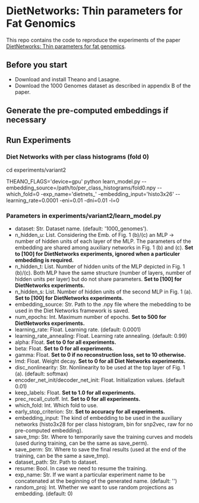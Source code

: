 # DietNetworks: Thin parameters for Fat Genomics

This repo contains the code to reproduce the experiments of the paper [DietNetworks: Thin parameters for fat genomics](https://arxiv.org/abs/1611.09340).

## Before you start

- Download and install Theano and Lasagne.
- Download the 1000 Genomes dataset as described in appendix B of the paper.

## Generate the pre-computed embeddings if necessary

## Run Experiments

### Diet Networks with per class histograms (fold 0)

cd experiments/variant2

THEANO_FLAGS='device=gpu' python learn_model.py --embedding_source=/path/to/per_class_histograms/fold0.npy --which_fold=0 -exp_name='dietnets_' -embedding_input='histo3x26' --learning_rate=0.0001 -eni=0.01 -dni=0.01 -l=0


### Parameters in experiments/variant2/learn_model.py
- dataset: Str. Dataset name. (default: '1000_genomes').
- n_hidden_u: List. Considering the Emb. of Fig. 1 (b)/(c) an MLP -> number of hidden units of each layer of the MLP. The parameters of the embedding are shared among auxiliary networks in Fig. 1 (b) and (c). **Set to [100] for DietNetworks experiments, ignored when a particuler embedding is required.**
- n_hidden_t: List. Number of hidden units of the MLP depicted in Fig. 1 (b)/(c). Both MLP have the same structure (number of layers, number of hidden units per layer) but do not share parameters. **Set to [100] for DietNetworks experiments.**
- n_hidden_s: List. Number of hidden units of the second MLP in Fig. 1 (a). **Set to [100] for DietNetworks experiments.**
- embedding_source: Str. Path to the .npy file where the mebedding to be used in the Diet Networks framework is saved.
- num_epochs: Int. Maximum number of epochs. **Set to 500 for DietNetworks experiments.**
- learning_rate: Float. Learning rate. (default: 0.0001)
- learning_rate_annealing: Float. Learning rate annealing. (default: 0.99)
- alpha: Float. **Set to 0 for all experiments.**
- beta: Float. **Set to 0 for all experiments.**
- gamma: Float. **Set to 0 if no reconstruction loss, set to 10 otherwise.**
- lmd: Float. Weight decay. **Set to 0 for all Diet Networks experiments.**
- disc_nonlinearity: Str. Nonlinearity to be used at the top layer of Fig. 1 (a). (default: softmax)
- encoder_net_init/decoder_net_init: Float. Initialization values. (default 0.01)
- keep_labels: Float. **Set to 1.0 for all experiments.**
- prec_recall_cutoff. Int. **Set to 0 for all experiments.**
- which_fold: Int. Which fold to use.
- early_stop_criterion: Str. **Set to accuracy for all experiments.**
- embedding_input: The kind of embedding to be used in the auxiliary networks (histo3x28 for per class histogram, bin for snp2vec, raw for no pre-computed embedding).
- save_tmp: Str. Where to temporarily save the training curves and models (used during training, can be the same as save_perm).
- save_perm: Str. Where to save the final results (used at the end of the training, can be the same a save_tmp).
- dataset_path: Str. Path to dataset.
- resume: Bool. In case we need to resume the training.
- exp_name: Str. If we want a particular experiment name to be concatenated at the beginning of the generated name. (default: '')
- random_proj: Int. Whether we want to use random projections as embedding. (default: 0)

